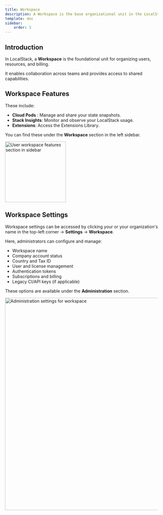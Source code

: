 ```yaml
---
title: Workspace
description: A Workspace is the base organizational unit in the LocalStack Web Application.
template: doc
sidebar:
    order: 3
---
```


## Introduction

In LocalStack, a **Workspace** is the foundational unit for organizing users, resources, and billing.

It enables collaboration across teams and provides access to shared capabilities.

## Workspace Features

These include:

- **Cloud Pods** : Manage and share your state snapshots.
- **Stack Insights**: Monitor and observe your LocalStack usage.
- **Extensions**: Access the Extensions Library.

You can find these under the **Workspace** section in the left sidebar.

<img src="workspace-features.png" width="200px" alt="User workspace features section in sidebar" title="Workspace features in sidebar">

## Workspace Settings

Workspace settings can be accessed by clicking your or your organization's name in the top-left corner → **Settings** → **Workspace**.

Here, administrators can configure and manage:

- Workspace name
- Company account status
- Country and Tax ID
- User and license management
- Authentication tokens
- Subscriptions and billing
- Legacy CI/API keys (if applicable)

These options are available under the **Administration** section.

<img src="workspace-admin-settings.png" width="700px" alt="Administration settings for workspace" title="Workspace settings panel">